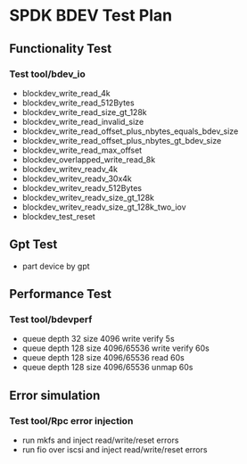 # SPDK BDEV Test Plan

## Functionality Test

### Test tool/bdev_io
- blockdev_write_read_4k
- blockdev_write_read_512Bytes
- blockdev_write_read_size_gt_128k
- blockdev_write_read_invalid_size
- blockdev_write_read_offset_plus_nbytes_equals_bdev_size
- blockdev_write_read_offset_plus_nbytes_gt_bdev_size
- blockdev_write_read_max_offset
- blockdev_overlapped_write_read_8k
- blockdev_writev_readv_4k
- blockdev_writev_readv_30x4k
- blockdev_writev_readv_512Bytes
- blockdev_writev_readv_size_gt_128k
- blockdev_writev_readv_size_gt_128k_two_iov
- blockdev_test_reset

## Gpt Test
- part device by gpt

## Performance Test

### Test tool/bdevperf
- queue depth  32 size 4096 write verify 5s
- queue depth 128 size 4096/65536 write verify 60s
- queue depth 128 size 4096/65536 read 60s
- queue depth 128 size 4096/65536 unmap 60s

## Error simulation

### Test tool/Rpc error injection
- run mkfs and inject read/write/reset errors
- run fio over iscsi and inject read/write/reset errors
